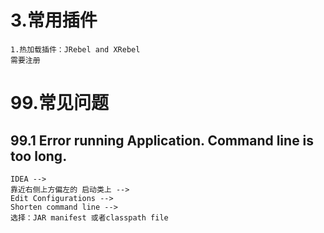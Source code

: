


# 3.常用插件
```
1.热加载插件：JRebel and XRebel
需要注册
```



# 99.常见问题
## 99.1 Error running Application. Command line is too long.
```
IDEA --> 
靠近右侧上方偏左的 启动类上 --> 
Edit Configurations -->
Shorten command line --> 
选择：JAR manifest 或者classpath file
```